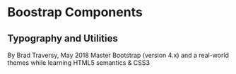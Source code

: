 # Boostrap Components
## Typography and Utilities

By Brad Traversy, May 2018
Master Bootstrap (version 4.x) and a real-world themes while learning HTML5 semantics & CSS3
